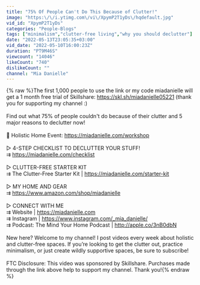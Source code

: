 ```yaml
---
title: "75% Of People Can't Do This Because of Clutter!"
image: "https:\/\/i.ytimg.com\/vi\/XpymP2T1yDs\/hqdefault.jpg"
vid_id: "XpymP2T1yDs"
categories: "People-Blogs"
tags: ["minimalism","clutter-free living","why you should declutter"]
date: "2022-05-13T23:05:35+03:00"
vid_date: "2022-05-10T16:00:23Z"
duration: "PT9M46S"
viewcount: "14046"
likeCount: "740"
dislikeCount: ""
channel: "Mia Danielle"
---
```

{% raw %}The first 1,000 people to use the link or my code miadanielle will get a 1 month free trial of Skillshare: <a rel="nofollow" target="blank" href="https://skl.sh/miadanielle05221">https://skl.sh/miadanielle05221</a> (thank you for supporting my channel :)<br /><br />Find out what 75% of people couldn't do because of their clutter and 5 major reasons to declutter now!<br /><br />🎊 Holistic Home Event: <a rel="nofollow" target="blank" href="https://miadanielle.com/workshop">https://miadanielle.com/workshop</a><br /><br />▷ 4-STEP CHECKLIST TO DECLUTTER YOUR STUFF!<br />⇉  <a rel="nofollow" target="blank" href="https://miadanielle.com/checklist">https://miadanielle.com/checklist</a><br /><br />▷ CLUTTER-FREE STARTER KIT<br />⇉  The Clutter-Free Starter Kit | <a rel="nofollow" target="blank" href="https://miadanielle.com/starter-kit">https://miadanielle.com/starter-kit</a><br /><br />▷ MY HOME AND GEAR <br />⇉ <a rel="nofollow" target="blank" href="https://www.amazon.com/shop/miadanielle">https://www.amazon.com/shop/miadanielle</a><br /><br />▷ CONNECT WITH ME<br />⇉  Website | <a rel="nofollow" target="blank" href="https://miadanielle.com">https://miadanielle.com</a><br />⇉  Instagram | <a rel="nofollow" target="blank" href="https://www.instagram.com/_mia_danielle/">https://www.instagram.com/_mia_danielle/</a><br />⇉  Podcast: The Mind Your Home Podcast | <a rel="nofollow" target="blank" href="http://apple.co/3nB0dbN">http://apple.co/3nB0dbN</a><br /><br />New here? Welcome to my channel! I post videos every week about holistic and clutter-free spaces. If you’re looking to get the clutter out, practice minimalism, or just create wildly supportive spaces, be sure to subscribe!<br /><br />FTC Disclosure: This video was sponsored by Skillshare. Purchases made through the link above help to support my channel. Thank you!{% endraw %}
